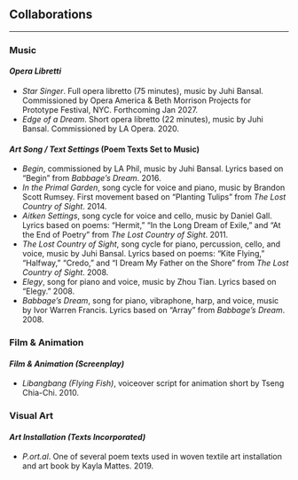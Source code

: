 ## Collaborations
---

### Music

#### _Opera Libretti_
- _Star Singer_. Full opera libretto (75 minutes), music by Juhi Bansal. Commissioned by Opera America & Beth Morrison Projects for Prototype Festival, NYC. Forthcoming Jan 2027.
- _Edge of a Dream_. Short opera libretto (22 minutes), music by Juhi Bansal. Commissioned by LA Opera. 2020.

#### _Art Song / Text Settings_ (Poem Texts Set to Music)
- _Begin_, commissioned by LA Phil, music by Juhi Bansal. Lyrics based on “Begin” from _Babbage’s Dream_. 2016.
- _In the Primal Garden_, song cycle for voice and piano, music by Brandon Scott Rumsey. First movement based on “Planting Tulips” from _The Lost Country of Sight_. 2014.
- _Aitken Settings_, song cycle for voice and cello, music by Daniel Gall. Lyrics based on poems: “Hermit,” “In the Long Dream of Exile,” and “At the End of Poetry” from _The Lost Country of Sight_. 2011.
- _The Lost Country of Sight_, song cycle for piano, percussion, cello, and voice, music by Juhi Bansal. Lyrics based on poems: “Kite Flying,” “Halfway,” “Credo,” and “I Dream My Father on the Shore” from _The Lost 
    Country of Sight_. 2008.
- _Elegy_, song for piano and voice, music by Zhou Tian. Lyrics based on “Elegy.” 2008.
- _Babbage’s Dream_, song for piano, vibraphone, harp, and voice, music by Ivor Warren Francis. Lyrics based on “Array” from _Babbage’s Dream_. 2008.

### Film & Animation

#### _Film & Animation (Screenplay)_
- _Libangbang (Flying Fish)_, voiceover script for animation short by Tseng Chia-Chi. 2010.

### Visual Art

#### _Art Installation (Texts Incorporated)_
- _P.ort.al_. One of several poem texts used in woven textile art installation and art book by Kayla Mattes. 2019.

